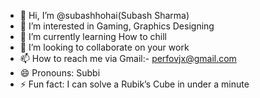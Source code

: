 - 👋 Hi, I’m @subashhohai(Subash Sharma)
- 👀 I’m interested in Gaming, Graphics Designing
- 🌱 I’m currently learning How to chill
- 💞️ I’m looking to collaborate on your work
- 📫 How to reach me via Gmail:- perfovjx@gmail.com
- 😄 Pronouns: Subbi
- ⚡ Fun fact: I can solve a Rubik’s Cube in under a minute

<!---
subashhohai/subashhohai is a ✨ special ✨ repository because its `README.md` (this file) appears on your GitHub profile.
You can click the Preview link to take a look at your changes.
--->
